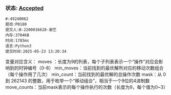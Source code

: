 ### 状态: [Accepted](http://dsbpython.openjudge.cn/dspythonbook/solution/49240062)
```
#:49240062
题目:P0180
提交人:B-2200016628-谢艺
内存:3704kB
时间:1785ms
语言:Python3
提交时间:2025-05-23 13:20:34
```


变量对应含义：
moves ：长度为9的列表，每个子列表表示一个“操作”对应会影响到的时钟编号（0-8）
min_moves：当前找到的最优解所对应的移动次数组合（每个操作用了几次）
min_count：当前找到的最优解的总操作次数
mask：从 0 到 262143 的整数，用于枚举一个“移动组合”，相当于一个9位的4进制数
move_counts：当前mask表示的每个操作执行的次数（长度为9，每个值为0~3）
